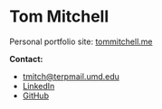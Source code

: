 # Tom Mitchell

Personal portfolio site: [tommitchell.me](https://www.tommitchell.me)

**Contact:**  
- tmitch@terpmail.umd.edu
- [LinkedIn](https://www.linkedin.com/in/tom-mitchell-umd/)  
- [GitHub](https://github.com/TomMitchell123)

